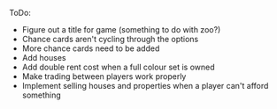 ToDo:

- Figure out a title for game (something to do with zoo?)
- Chance cards aren't cycling through the options
- More chance cards need to be added
- Add houses
- Add double rent cost when a full colour set is owned
- Make trading between players work properly
- Implement selling houses and properties when a player can't afford something